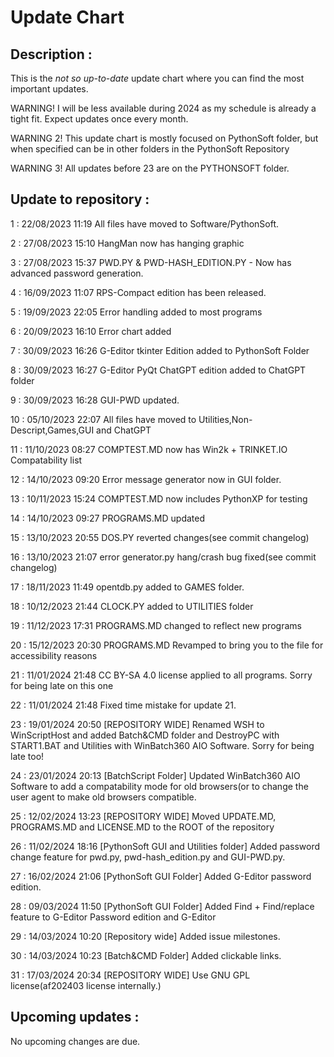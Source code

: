 # Update Chart

## Description :

This is the *not so up-to-date* update chart where you can find the most important updates. 

WARNING! I will be less available during 2024 as my schedule is already a tight fit. Expect updates once every month.

WARNING 2! This update chart is mostly focused on PythonSoft folder, but when specified can be in other folders in the PythonSoft Repository

WARNING 3! All updates before 23 are on the PYTHONSOFT folder.


## Update to repository :

1 : 22/08/2023 11:19 All files have moved to Software/PythonSoft.


2 : 27/08/2023 15:10 HangMan now has hanging graphic


3 : 27/08/2023 15:37 PWD.PY & PWD-HASH_EDITION.PY - Now has advanced password generation.


4 : 16/09/2023 11:07 RPS-Compact edition has been released.


5 : 19/09/2023 22:05 Error handling added to most programs


6 : 20/09/2023 16:10 Error chart added


7 : 30/09/2023 16:26 G-Editor tkinter Edition added to PythonSoft Folder


8 : 30/09/2023 16:27 G-Editor PyQt ChatGPT edition added to ChatGPT folder


9 : 30/09/2023 16:28 GUI-PWD updated.


10 : 05/10/2023 22:07 All files have moved to Utilities,Non-Descript,Games,GUI and ChatGPT


11 : 11/10/2023 08:27 COMPTEST.MD now has Win2k + TRINKET.IO Compatability list


12 : 14/10/2023 09:20 Error message generator now in GUI folder.


13 : 10/11/2023 15:24 COMPTEST.MD now includes PythonXP for testing


14 : 14/10/2023 09:27 PROGRAMS.MD updated


15 : 13/10/2023 20:55 DOS.PY reverted changes(see commit changelog)


16 : 13/10/2023 21:07 error generator.py hang/crash bug fixed(see commit changelog)


17 : 18/11/2023 11:49 opentdb.py added to GAMES folder.


18 : 10/12/2023 21:44 CLOCK.PY added to UTILITIES folder


19 : 11/12/2023 17:31 PROGRAMS.MD changed to reflect new programs


20 : 15/12/2023 20:30 PROGRAMS.MD Revamped to bring you to the file for accessibility reasons


21 : 11/01/2024 21:48 CC BY-SA 4.0 license applied to all programs. Sorry for being late on this one 


22 : 11/01/2024 21:48 Fixed time mistake for update 21.


23 : 19/01/2024 20:50 [REPOSITORY WIDE] Renamed WSH to WinScriptHost and added Batch&CMD folder and DestroyPC with START1.BAT and Utilities with WinBatch360 AIO Software. Sorry for being late too!


24 : 23/01/2024 20:13 [BatchScript Folder] Updated WinBatch360 AIO Software to add a compatability mode for old browsers(or to change the user agent to make old browsers compatible.


25 : 12/02/2024 13:23 [REPOSITORY WIDE] Moved UPDATE.MD, PROGRAMS.MD and LICENSE.MD to the ROOT of the repository


26 : 11/02/2024 18:16 [PythonSoft GUI and Utilities folder] Added password change feature for pwd.py, pwd-hash_edition.py and GUI-PWD.py.


27 : 16/02/2024 21:06 [PythonSoft GUI Folder] Added G-Editor password edition.


28 : 09/03/2024 11:50 [PythonSoft GUI Folder] Added Find + Find/replace feature to G-Editor Password edition and G-Editor


29 : 14/03/2024 10:20 [Repository wide] Added issue milestones.


30 : 14/03/2024 10:23 [Batch&CMD Folder] Added clickable links.


31 : 17/03/2024 20:34 [REPOSITORY WIDE] Use GNU GPL license(af202403 license internally.)

## Upcoming updates : 

No upcoming changes are due.
